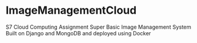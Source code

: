 # ImageManagementCloud
S7 Cloud Computing Assignment
Super Basic Image Management System
Built on Django and MongoDB and deployed using Docker

